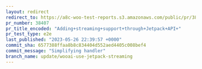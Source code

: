 ```yaml
---
layout: redirect
redirect_to: https://a8c-woo-test-reports.s3.amazonaws.com/public/pr/38407/e2e/index.html
pr_number: 38407
pr_title_encoded: "Adding+streaming+support+through+Jetpack+API+"
pr_test_type: e2e
last_published: "2023-05-26 22:39:57 +0000"
commit_sha: 6577388ffaa8b8c834404d552aed4405c008bef4
commit_message: "Simplifying handler"
branch_name: update/wooai-use-jetpack-streaming
---
```

